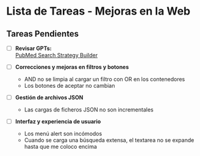 # Lista de Tareas - Mejoras en la Web

## Tareas Pendientes

- [ ] **Revisar GPTs:**  
      [PubMed Search Strategy Builder](https://chatgpt.com/g/g-LkfF8bqE9-pubmed-search-strategy-builder/c/679e8299-0350-800f-a09c-11eb36aeb1f9)

- [ ] **Correcciones y mejoras en filtros y botones**

  - AND no se limpia al cargar un filtro con OR en los contenedores
  - Los botones de aceptar no cambian

- [ ] **Gestión de archivos JSON**

  - Las cargas de ficheros JSON no son incrementales

- [ ] **Interfaz y experiencia de usuario**
  - Los menú alert son incómodos
  - Cuando se carga una búsqueda extensa, el textarea no se expande hasta que me coloco encima
